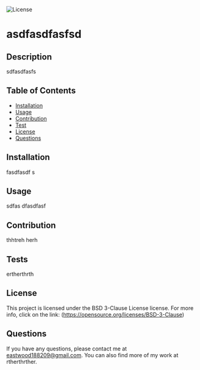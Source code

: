 
![License](https://img.shields.io/badge/License-BSD_3--Clause-blue.svg)
# asdfasdfasfsd

## Description
sdfasdfasfs
  
  ## Table of Contents
  - [Installation](#installation)
  - [Usage](#usage)
  - [Contribution](#contribution)
  - [Test](#test)
  - [License](#license)
  - [Questions](#questions)

## Installation
fasdfasdf s

## Usage
sdfas dfasdfasf

## Contribution
thhtreh herh

## Tests
ertherthrth

## License
This project is licensed under the BSD 3-Clause License license.
      For more info, click on the link: (https://opensource.org/licenses/BSD-3-Clause)

## Questions
If you have any questions, please contact me at eastwood188209@gmail.com. You can also find more of my work at rtherthrther.


